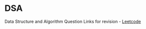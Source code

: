 # DSA
Data Structure and Algorithm 
Question Links for revision - 
[Leetcode](https://leetcode.com/problems/evaluate-division/)
